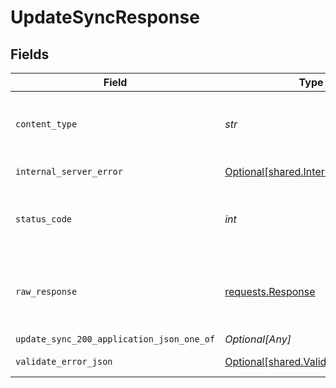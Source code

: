 # UpdateSyncResponse


## Fields

| Field                                                                                 | Type                                                                                  | Required                                                                              | Description                                                                           |
| ------------------------------------------------------------------------------------- | ------------------------------------------------------------------------------------- | ------------------------------------------------------------------------------------- | ------------------------------------------------------------------------------------- |
| `content_type`                                                                        | *str*                                                                                 | :heavy_check_mark:                                                                    | HTTP response content type for this operation                                         |
| `internal_server_error`                                                               | [Optional[shared.InternalServerError]](../../models/shared/internalservererror.md)    | :heavy_minus_sign:                                                                    | Something went wrong                                                                  |
| `status_code`                                                                         | *int*                                                                                 | :heavy_check_mark:                                                                    | HTTP response status code for this operation                                          |
| `raw_response`                                                                        | [requests.Response](https://requests.readthedocs.io/en/latest/api/#requests.Response) | :heavy_minus_sign:                                                                    | Raw HTTP response; suitable for custom response parsing                               |
| `update_sync_200_application_json_one_of`                                             | *Optional[Any]*                                                                       | :heavy_minus_sign:                                                                    | Ok                                                                                    |
| `validate_error_json`                                                                 | [Optional[shared.ValidateErrorJSON]](../../models/shared/validateerrorjson.md)        | :heavy_minus_sign:                                                                    | Validation Failed                                                                     |